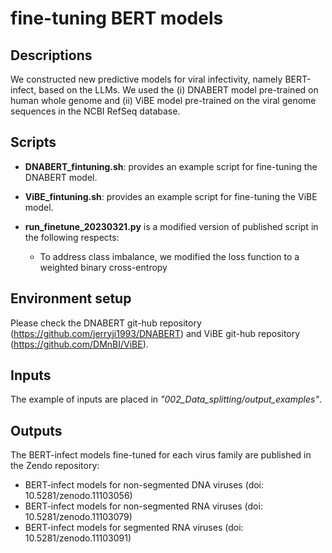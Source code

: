 # fine-tuning BERT models  

## Descriptions 
We constructed new predictive models for viral infectivity, namely BERT-infect, based on the LLMs. We used the (i) DNABERT model pre-trained on human whole genome and (ii) ViBE model pre-trained on the viral genome sequences in the NCBI RefSeq database. 


## Scripts  
- **DNABERT_fintuning.sh**: provides an example script for fine-tuning the DNABERT model.  
- **ViBE_fintuning.sh**: provides an example script for fine-tuning the ViBE model.  

- **run_finetune_20230321.py** is a modified version of published script in the following respects:
    - To address class imbalance, we modified the loss function to a weighted binary cross-entropy

## Environment setup
Please check the DNABERT git-hub repository (https://github.com/jerryji1993/DNABERT) and ViBE git-hub repository (https://github.com/DMnBI/ViBE).

## Inputs
The example of inputs are placed in *"002_Data_splitting/output_examples"*.

## Outputs
The BERT-infect models fine-tuned for each virus family are published in the Zendo repository:
- BERT-infect models for non-segmented DNA viruses (doi: 10.5281/zenodo.11103056)
- BERT-infect models for non-segmented RNA viruses (doi: 10.5281/zenodo.11103079)
- BERT-infect models for segmented RNA viruses (doi: 10.5281/zenodo.11103091)